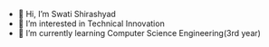 - 👋 Hi, I’m Swati Shirashyad
- 👀 I’m interested in Technical Innovation 
- 🌱 I’m currently learning Computer Science Engineering(3rd year)

<!---
SWATISHIRASHYAD/SWATISHIRASHYAD is a ✨ special ✨ repository because its `README.md` (this file) appears on your GitHub profile.
You can click the Preview link to take a look at your changes.
--->
